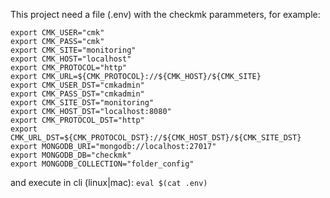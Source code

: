 This project need a file (.env) with the checkmk parammeters, for example:
```
export CMK_USER="cmk"
export CMK_PASS="cmk"
export CMK_SITE="monitoring"
export CMK_HOST="localhost"
export CMK_PROTOCOL="http"
export CMK_URL=${CMK_PROTOCOL}://${CMK_HOST}/${CMK_SITE}
export CMK_USER_DST="cmkadmin"
export CMK_PASS_DST="cmkadmin"
export CMK_SITE_DST="monitoring"
export CMK_HOST_DST="localhost:8080"
export CMK_PROTOCOL_DST="http"
export CMK_URL_DST=${CMK_PROTOCOL_DST}://${CMK_HOST_DST}/${CMK_SITE_DST}
export MONGODB_URI="mongodb://localhost:27017"
export MONGODB_DB="checkmk"
export MONGODB_COLLECTION="folder_config"

```

and execute in cli (linux|mac):
`eval $(cat .env)`
